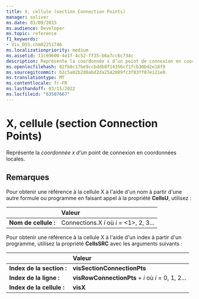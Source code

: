 ```yaml
---
title: X, cellule (section Connection Points)
manager: soliver
ms.date: 03/09/2015
ms.audience: Developer
ms.topic: reference
f1_keywords:
- Vis_DSS.chm82251746
ms.localizationpriority: medium
ms.assetid: 11c69600-4e1f-4c52-ff35-b6a7cc6c734c
description: Représente la coordonnée x d’un point de connexion en coordonnées locales.
ms.openlocfilehash: 82fb8c17be9ccbddb8f14356cf1fcb30bd2e18f0
ms.sourcegitcommit: b2c5a02b2d0abd2da2542089fc3f83ff07e121e0
ms.translationtype: MT
ms.contentlocale: fr-FR
ms.lasthandoff: 03/15/2022
ms.locfileid: "63507667"
---
```

# <a name="x-cell-connection-points-section"></a>X, cellule (section Connection Points)

Représente la  *coordonnée x d’un*  point de connexion en coordonnées locales. 
  
## <a name="remarks"></a>Remarques

Pour obtenir une référence à la cellule X à l'aide d'un nom à partir d'une autre formule ou programme en faisant appel à la propriété **CellsU**, utilisez : 
  
||Valeur |
|:-----|:-----|
| **Nom de cellule :**  <br/> | Connections.X  *i*            où  *i*  = <1>, 2, 3... |
   
Pour obtenir une référence à la cellule X à l'aide d'un index à partir d'un programme, utilisez la propriété **CellsSRC** avec les arguments suivants : 
  
||Valeur |
|:-----|:-----|
| **Index de la section :**  <br/> |**visSectionConnectionPts** <br/> |
| **Index de la ligne :**  <br/> |**visRowConnectionPts** +   *i* où *i* = 0, 1, 2... |
| **Index de la cellule :**  <br/> |**visX** <br/> |
   

